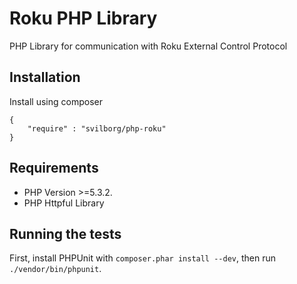 Roku PHP Library
================================================

PHP Library for communication with Roku External Control Protocol

## Installation

Install using composer

```
{
    "require" : "svilborg/php-roku"
}
```

## Requirements

* PHP Version >=5.3.2.
* PHP Httpful Library

## Running the tests

First, install PHPUnit with `composer.phar install --dev`, then run
`./vendor/bin/phpunit`.
